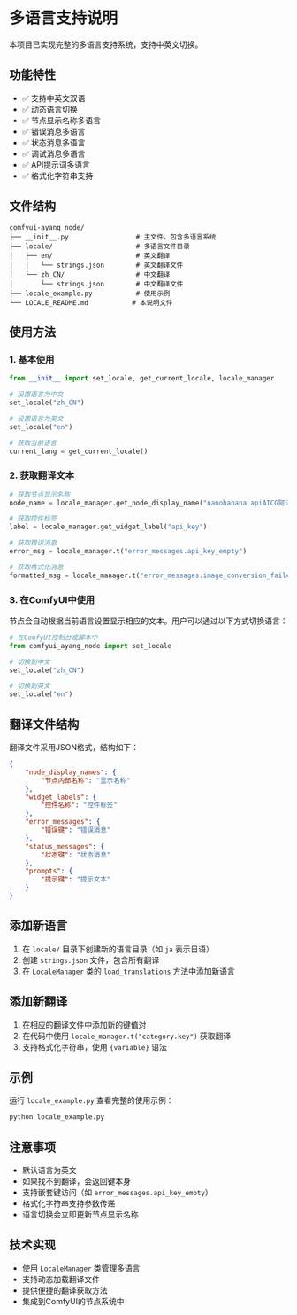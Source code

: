 # 多语言支持说明

本项目已实现完整的多语言支持系统，支持中英文切换。

## 功能特性

- ✅ 支持中英文双语
- ✅ 动态语言切换
- ✅ 节点显示名称多语言
- ✅ 错误消息多语言
- ✅ 状态消息多语言
- ✅ 调试消息多语言
- ✅ API提示词多语言
- ✅ 格式化字符串支持

## 文件结构

```
comfyui-ayang_node/
├── __init__.py                 # 主文件，包含多语言系统
├── locale/                     # 多语言文件目录
│   ├── en/                     # 英文翻译
│   │   └── strings.json        # 英文翻译文件
│   └── zh_CN/                  # 中文翻译
│       └── strings.json        # 中文翻译文件
├── locale_example.py           # 使用示例
└── LOCALE_README.md           # 本说明文件
```

## 使用方法

### 1. 基本使用

```python
from __init__ import set_locale, get_current_locale, locale_manager

# 设置语言为中文
set_locale("zh_CN")

# 设置语言为英文
set_locale("en")

# 获取当前语言
current_lang = get_current_locale()
```

### 2. 获取翻译文本

```python
# 获取节点显示名称
node_name = locale_manager.get_node_display_name("nanobanana apiAICG阿洋（文生图）")

# 获取控件标签
label = locale_manager.get_widget_label("api_key")

# 获取错误消息
error_msg = locale_manager.t("error_messages.api_key_empty")

# 获取格式化消息
formatted_msg = locale_manager.t("error_messages.image_conversion_failed", error="具体错误信息")
```

### 3. 在ComfyUI中使用

节点会自动根据当前语言设置显示相应的文本。用户可以通过以下方式切换语言：

```python
# 在ComfyUI控制台或脚本中
from comfyui_ayang_node import set_locale

# 切换到中文
set_locale("zh_CN")

# 切换到英文
set_locale("en")
```

## 翻译文件结构

翻译文件采用JSON格式，结构如下：

```json
{
    "node_display_names": {
        "节点内部名称": "显示名称"
    },
    "widget_labels": {
        "控件名称": "控件标签"
    },
    "error_messages": {
        "错误键": "错误消息"
    },
    "status_messages": {
        "状态键": "状态消息"
    },
    "prompts": {
        "提示键": "提示文本"
    }
}
```

## 添加新语言

1. 在 `locale/` 目录下创建新的语言目录（如 `ja` 表示日语）
2. 创建 `strings.json` 文件，包含所有翻译
3. 在 `LocaleManager` 类的 `load_translations` 方法中添加新语言

## 添加新翻译

1. 在相应的翻译文件中添加新的键值对
2. 在代码中使用 `locale_manager.t("category.key")` 获取翻译
3. 支持格式化字符串，使用 `{variable}` 语法

## 示例

运行 `locale_example.py` 查看完整的使用示例：

```bash
python locale_example.py
```

## 注意事项

- 默认语言为英文
- 如果找不到翻译，会返回键本身
- 支持嵌套键访问（如 `error_messages.api_key_empty`）
- 格式化字符串支持参数传递
- 语言切换会立即更新节点显示名称

## 技术实现

- 使用 `LocaleManager` 类管理多语言
- 支持动态加载翻译文件
- 提供便捷的翻译获取方法
- 集成到ComfyUI的节点系统中
